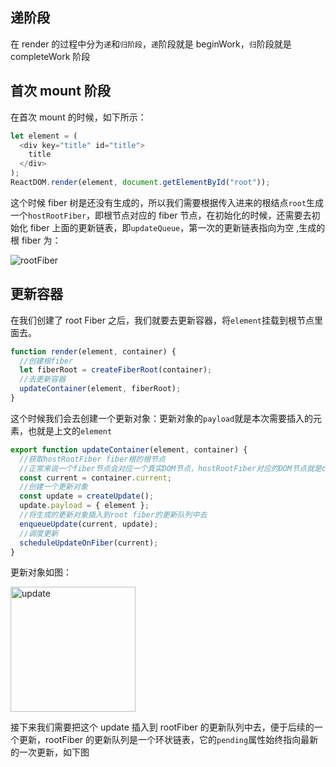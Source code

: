 ## 递阶段

在 render 的过程中分为`递`和`归阶段`，`递`阶段就是 beginWork，`归`阶段就是 completeWork 阶段

## 首次 mount 阶段

在首次 mount 的时候，如下所示：

```js
let element = (
  <div key="title" id="title">
    title
  </div>
);
ReactDOM.render(element, document.getElementById("root"));
```

这个时候 fiber 树是还没有生成的，所以我们需要根据传入进来的根结点`root`生成一个`hostRootFiber`，即根节点对应的 fiber 节点，在初始化的时候，还需要去初始化 fiber 上面的更新链表，即`updateQueue`，第一次的更新链表指向为空 ,生成的根 fiber 为：

![rootFiber](@assets/rootFiber.png "rootFiber")

## 更新容器

在我们创建了 root Fiber 之后，我们就要去更新容器，将`element`挂载到根节点里面去。

```js
function render(element, container) {
  //创建根fiber
  let fiberRoot = createFiberRoot(container);
  //去更新容器
  updateContainer(element, fiberRoot);
}
```

这个时候我们会去创建一个更新对象：更新对象的`payload`就是本次需要插入的元素，也就是上文的`element`

```js
export function updateContainer(element, container) {
  //获取hostRootFiber fiber根的根节点
  //正常来说一个fiber节点会对应一个真实DOM节点，hostRootFiber对应的DOM节点就是containerInfo div#root
  const current = container.current;
  //创建一个更新对象
  const update = createUpdate();
  update.payload = { element };
  //将生成的更新对象插入到root fiber的更新队列中去
  enqueueUpdate(current, update);
  //调度更新
  scheduleUpdateOnFiber(current);
}
```

更新对象如图：

<img src='@assets/update.png'  height = "200" alt="update" />

接下来我们需要把这个 update 插入到 rootFiber 的更新队列中去，便于后续的一个更新，rootFiber 的更新队列是一个环状链表，它的`pending`属性始终指向最新的一次更新，如下图
